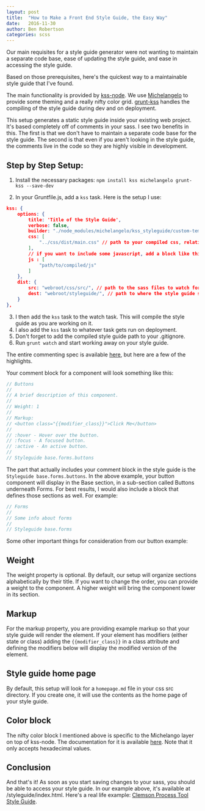 ```yaml
---
layout: post
title:  "How to Make a Front End Style Guide, the Easy Way"
date:   2016-11-30
author: Ben Robertson
categories: scss
---
```


Our main requisites for a style guide generator were not wanting to maintain a separate code base, ease of updating the style guide, and ease in accessing the style guide.

Based on those prerequisites, here's the quickest way to a maintainable style guide that I've found. 

The main functionality is provided by [kss-node](https://github.com/kss-node/kss-node). We use [Michelangelo](https://www.npmjs.com/package/michelangelo) to provide some theming and a really nifty color grid. [grunt-kss](https://github.com/kss-node/grunt-kss) handles the compiling of the style guide during dev and on deployment.

This setup generates a static style guide inside your existing web project. It's based completely off of comments in your sass. I see two benefits in this. The first is that we don't have to maintain a separate code base for the style guide. The second is that even if you aren't looking in the style guide, the comments live in the code so they are highly visible in development.

## Step by Step Setup:

1. Install the necessary packages: `npm install kss michelangelo grunt-kss --save-dev`

2. In your Gruntfile.js, add a `kss` task. Here is the setup I use:

```json
kss: {
    options: {
        title: 'Title of the Style Guide',
        verbose: false,
        builder: "./node_modules/michelangelo/kss_styleguide/custom-template/", // tells kss to use the michelangelo template.
        css: [
            "../css/dist/main.css" // path to your compiled css, relative the style guide directory
        ],
        // if you want to include some javascript, add a block like this:
        js : [
            "path/to/compiled/js"
        ]
    },
    dist: {
        src: "webroot/css/src/", // path to the sass files to watch for comments
        dest: "webroot/styleguide/", // path to where the style guide should live. Add this path to your .gitignore
    }
},
```

3. I then add the `kss` task to the watch task. This will compile the style guide as you are working on it.
4. I also add the `kss` task to whatever task gets run on deployment.
5. Don't forget to add the compiled style guide path to your .gitignore.
6. Run `grunt watch` and start working away on your style guide.

The entire commenting spec is available [here](https://github.com/kss-node/kss/blob/spec/SPEC.md), but here are a few of the highlights.

Your comment block for a component will look something like this:

```sass
// Buttons
//
// A brief description of this component.
//
// Weight: 1
//
// Markup:
// <button class="{{modifier_class}}">Click Me</button>
//
// :hover - Hover over the button.
// :focus - A focused button.
// :active - An active button.
//
// Styleguide base.forms.buttons
```

The part that actually includes your comment block in the style guide is the `Styleguide base.forms.buttons`. In the above example, your button component will display in the Base section, in a sub-section called Buttons underneath Forms. For best results, I would also include a block that defines those sections as well. For example:

```sass
// Forms
// 
// Some info about forms
//
// Styleguide base.forms
```

Some other important things for consideration from our button example:

## Weight
The weight property is optional. By default, our setup will organize sections alphabetically by their title. If you want to change the order, you can provide a weight to the component. A higher weight will bring the component lower in its section.

## Markup
For the markup property, you are providing example markup so that your style guide will render the element. If your element has modifiers (either state or class) adding the `{{modifier_class}}` in a class attribute and defining the modifiers below will display the modified version of the element. 

## Style guide home page
By default, this setup will look for a `homepage.md` file in your css src directory. If you create one, it will use the contents as the home page of your style guide.

## Color block
The nifty color block I mentioned above is specific to the Michelango layer on top of kss-node. The documentation for it is available [here](https://github.com/stamkracht/michelangelo#color-grid). Note that it only accepts hexadecimal values.

## Conclusion

And that's it! As soon as you start saving changes to your sass, you should be able to access your style guide. In our example above, it's available at /styleguide/index.html. Here's a real life example: [Clemson Process Tool Style Guide](http://clemsonprocesstool.upupdev.net/styleguide/index.html).
